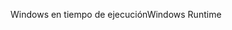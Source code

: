 <span data-ttu-id="33c19-101">Windows en tiempo de ejecución</span><span class="sxs-lookup"><span data-stu-id="33c19-101">Windows Runtime</span></span>